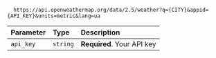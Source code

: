 ```http
  https://api.openweathermap.org/data/2.5/weather?q={CITY}&appid={API_KEY}&units=metric&lang=ua
```

| Parameter | Type     | Description                |
| :-------- | :------- | :------------------------- |
| `api_key` | `string` | **Required**. Your API key |

